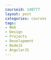 ```yaml
---
courseid: 140777
layout: post
categories: courses
tags:
- Web
- Design
- Projects
- Development
- NodeJS
- AngularJS
---
```


